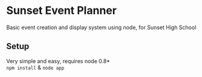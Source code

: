 # Sunset Event Planner
Basic event creation and display system using node, for Sunset High School

## Setup
Very simple and easy, requires node 0.8* <br />
`npm install` & `node app`
